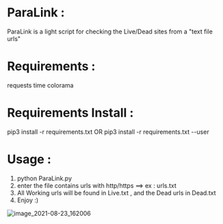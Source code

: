# ParaLink :
ParaLink is a light script for checking the Live/Dead sites from a "text file urls"

# Requirements :
requests
time
colorama

# Requirements Install : 
pip3 install -r requirements.txt
OR
pip3 install -r requirements.txt --user

# Usage :
1) python ParaLink.py
2) enter the file contains urls with http/https ==> ex : urls.txt
3) All Working urls will be found in Live.txt , and the Dead urls in Dead.txt
4) Enjoy :)

![image_2021-08-23_162006](https://user-images.githubusercontent.com/81820445/130473104-26af8c3d-a444-47a7-8fbd-379c424b287b.png)
